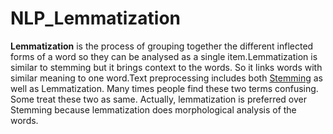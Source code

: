 # NLP_Lemmatization
**Lemmatization** is the process of grouping together the different inflected forms of a word so they can be analysed as a single item.Lemmatization is similar to stemming but it brings context to the words. So it links words with similar meaning to one word.Text preprocessing includes both [Stemming](https://github.com/RohitPhadke/NLP_Stemming) as well as Lemmatization. Many times people find these two terms confusing. Some treat these two as same. Actually, lemmatization is preferred over Stemming because lemmatization does morphological analysis of the words.
